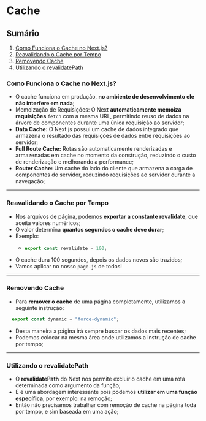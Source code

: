 # Cache

## Sumário

1. [Como Funciona o Cache no Next.js?](#como-funciona-o-cache-no-nextjs)
2. [Reavalidando o Cache por Tempo](#reavalidando-o-cache-por-tempo)
3. [Removendo Cache](#removendo-cache)
4. [Utilizando o revalidatePath](#utilizando-o-revalidatepath)

### Como Funciona o Cache no Next.js?

- O cache funciona em produção, **no ambiente de desenvolvimento ele não interfere em nada**;
- Memoização de Requisições: O Next **automaticamente memoiza requisições** `fetch` com a mesma URL, permitindo reuso de dados na árvore de componentes durante uma única requisição ao servidor;
- **Data Cache:** O Next.js possui um cache de dados integrado que armazena o resultado das requisições de dados entre requisições ao servidor;
- **Full Route Cache:** Rotas são automaticamente renderizadas e armazenadas em cache no momento da construção, reduzindo o custo de renderização e melhorando a performance;
- **Router Cache:** Um cache do lado do cliente que armazena a carga de componentes do servidor, reduzindo requisições ao servidor durante a navegação;

---

### Reavalidando o Cache por Tempo

- Nos arquivos de página, podemos **exportar a constante revalidate**, que aceita valores numéricos;
- O valor determina **quantos segundos o cache deve durar**;
- Exemplo:
  - ```javascript
    export const revalidate = 100;
    ```
- O cache dura 100 segundos, depois os dados novos são trazidos;
- Vamos aplicar no nosso `page.js` de todos!

---

### Removendo Cache

- Para **remover o cache** de uma página completamente, utilizamos a seguinte instrução:

```javascript
  export const dynamic = "force-dynamic";
```

- Desta maneira a página irá sempre buscar os dados mais recentes;
- Podemos colocar na mesma área onde utilizamos a instrução de cache por tempo;

---

### Utilizando o revalidatePath

- O **revalidatePath** do Next nos permite excluir o cache em uma rota determinada como argumento da função;
- E é uma abordagem interessante pois podemos **utilizar em uma função específica**, por exemplo: na remoção;
- Então não precisamos trabalhar com remoção de cache na página toda por tempo, e sim baseada em uma ação;
